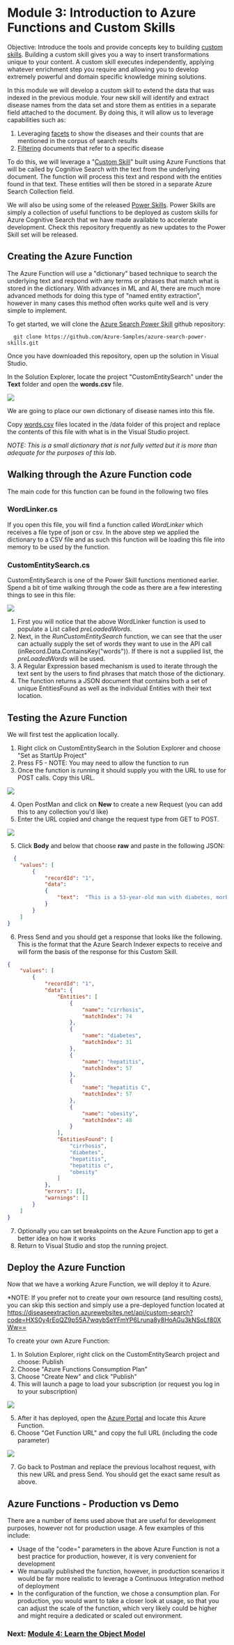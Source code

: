 # Module 3: Introduction to Azure Functions and Custom Skills
Objective: Introduce the tools and provide concepts key to building [custom skills](https://docs.microsoft.com/en-us/azure/search/cognitive-search-custom-skill-interface). Building a custom skill gives you a way to insert transformations unique to your content. A custom skill executes independently, applying whatever enrichment step you require and allowing you to develop extremely powerful and domain specific knowledge mining solutions.  

In this module we will develop a custom skill to extend the data that was indexed in the previous module.  Your new skill will identify and extract disease names from the data set and store them as entities in a separate field attached to the document.  By doing this, it will allow us to leverage capabilities such as:

1) Leveraging [facets](https://docs.microsoft.com/en-us/azure/search/search-filters-facets) to show the diseases and their counts that are mentioned in the corpus of search results
2) [Filtering](https://docs.microsoft.com/en-us/azure/search/search-filters) documents that refer to a specific disease

To do this, we will leverage a "[Custom Skill](https://docs.microsoft.com/en-us/azure/search/cognitive-search-custom-skill-web-api)" built using Azure Functions that will be called by Cognitive Search with the text from the underlying document. The function will process this text and respond with the entities found in that text.  These entities will then be stored in a separate Azure Search Collection field.

We will also be using some of the released [Power Skills](https://azure.microsoft.com/en-us/resources/samples/azure-search-power-skills/).  Power Skills are simply a collection of useful functions to be deployed as custom skills for Azure Cognitive Search that we have made available to accelerate development.  Check this repository frequently as new updates to the Power Skill set will be released.

## Creating the Azure Function

The Azure Function will use a "dictionary" based technique to search the underlying text and respond with any terms or phrases that match what is stored in the dictionary.  With advances in ML and AI, there are much more advanced methods for doing this type of "named entity extraction", however in many cases this method often works quite well and is very simple to implement.  

To get started, we will clone the [Azure Search Power Skill](https://github.com/Azure-Samples/azure-search-power-skills) github repository: 
```
  git clone https://github.com/Azure-Samples/azure-search-power-skills.git
```
Once you have downloaded this repository, open up the solution in Visual Studio.  

In the Solution Explorer, locate the project "CustomEntitySearch" under the **Text** folder and open the **words.csv** file.

![](images/wordscsv.png)

We are going to place our own dictionary of disease names into this file.    

Copy [words.csv](./data) files located in the /data folder of this project and replace the contents of this file with what is in the Visual Studio project.   

  *NOTE: This is a small dictionary that is not fully vetted but it is more than adequate for the purposes of this lab*.

## Walking through the Azure Function code

The main code for this function can be found in the following two files

### WordLinker.cs

If you open this file, you will find a function called *WordLinker* which receives a file type of json or csv.  In the above step we applied the dictionary to a CSV file and as such this function will be loading this file into memory to be used by the function.

### CustomEntitySearch.cs

CustomEntitySearch is one of the Power Skill functions mentioned earlier.  Spend a bit of time walking through the code as there are a few interesting things to see in this file: 

![](images/customentity.png)

1) First you will notice that the above WordLinker function is used to populate a List called *preLoadedWords*.
2) Next, in the *RunCustomEntitySearch* function, we can see that the user can actually supply the set of words they want to use in the API call (inRecord.Data.ContainsKey("words")).  If there is not a supplied list, the *preLoadedWords* will be used.
3) A Regular Expression based mechanism is used to iterate through the text sent by the users to find phrases that match those of the dictionary.  
4) The function returns a JSON document that contains both a set of unique EntitiesFound as well as the individual Entities with their text location.

## Testing the Azure Function

We will first test the application locally.  

1) Right click on CustomEntitySearch in the Solution Explorer and choose "Set as StartUp Project"
2) Press F5 - NOTE: You may need to allow the function to run
3) Once the function is running it should supply you with the URL to use for POST calls.  Copy this URL.

![](images/azurefunction.png)


4) Open PostMan and click on **New** to create a new Request (you can add this to any collection you'd like)
5) Enter the URL copied and change the request type from GET to POST.

![](images/postman2.png)

5) Click **Body** and below that choose **raw** and paste in the following JSON:

```json
  {
    "values": [
        {
            "recordId": "1",
            "data":
            {
                "text":  "This is a 53-year-old man with diabetes, morbid obesity, hepatitis C, and cirrhosis."
            }
        }
    ]
}
```

6) Press Send and you should get a response that looks like the following.  This is the format that the Azure Search Indexer expects to receive and will form the basis of the response for this Custom Skill.


```json
{
    "values": [
        {
            "recordId": "1",
            "data": {
                "Entities": [
                    {
                        "name": "cirrhosis",
                        "matchIndex": 74
                    },
                    {
                        "name": "diabetes",
                        "matchIndex": 31
                    },
                    {
                        "name": "hepatitis",
                        "matchIndex": 57
                    },
                    {
                        "name": "hepatitis C",
                        "matchIndex": 57
                    },
                    {
                        "name": "obesity",
                        "matchIndex": 48
                    }
                ],
                "EntitiesFound": [
                    "cirrhosis",
                    "diabetes",
                    "hepatitis",
                    "hepatitis c",
                    "obesity"
                ]
            },
            "errors": [],
            "warnings": []
        }
    ]
}
```
7) Optionally you can set breakpoints on the Azure Function app to get a better idea on how it works
8) Return to Visual Studio and stop the running project.

## Deploy the Azure Function

Now that we have a working Azure Function, we will deploy it to Azure.  

  *NOTE: If you prefer not to create your own resource (and resulting costs), you can skip this section and simply use a pre-deployed function located at https://diseaseextraction.azurewebsites.net/api/custom-search?code=HXS0y4rEoQZ9p55A7wqybSeYFmYP6Lruna8y8HoAGu3kNSoLf80XWw==

To create your own Azure Function:
1) In Solution Explorer, right click on the CustomEntitySearch project and choose: Publish
2) Choose "Azure Functions Consumption Plan"
3) Choose "Create New" and click "Publish"
4) This will launch a page to load your subscription (or request you log in to your subscription)

![](images/new-appservice.png)

5) After it has deployed, open the [Azure Portal](https://portal.azure.com) and locate this Azure Function.
6) Choose "Get Function URL" and copy the full URL (including the code parameter)

![](images/function-url.png)

7) Go back to Postman and replace the previous localhost request, with this new URL and press Send.  You should get the exact same result as above.

## Azure Functions - Production vs Demo
There are a number of items used above that are useful for development purposes, however not for production usage.  A few examples of this include:
* Usage of the "code=" parameters in the above Azure Function is not a best practice for production, however, it is very convenient for development
* We manually published the function, however, in production scenarios it would be far more realistic to leverage a Continuous Integration method of deployment
* In the configuration of the function, we chose a consumption plan.  For production, you would want to take a closer look at usage, so that you can adjust the scale of the function, which very likely could be higher and might require a dedicated or scaled out environment.

### Next: [Module 4: Learn the Object Model](Module&#32;4.md)
